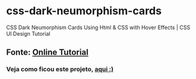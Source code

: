 # css-dark-neumorphism-cards
CSS Dark Neumorphism Cards Using Html &amp; CSS with Hover Effects | CSS UI Design Tutorial

## Fonte: [Online Tutorial](https://www.youtube.com/watch?v=tBAH2PmzM8M&list=WL&index=21)

### Veja como ficou este projeto, [aqui :)](https://luisfernandomgrs.github.io/css-dark-neumorphism-cards/.)
